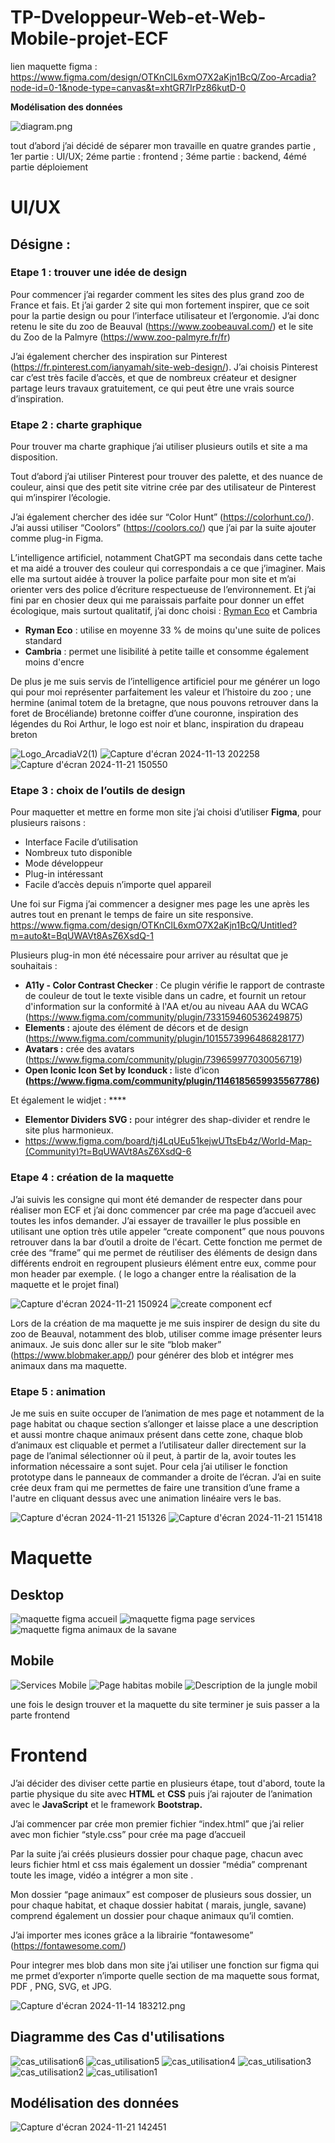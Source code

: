 ﻿# TP-Dveloppeur-Web-et-Web-Mobile-projet-ECF
lien maquette figma : https://www.figma.com/design/OTKnClL6xmO7X2aKjn1BcQ/Zoo-Arcadia?node-id=0-1&node-type=canvas&t=xhtGR7IrPz86kutD-0

**Modélisation des données**

![diagram.png](https://prod-files-secure.s3.us-west-2.amazonaws.com/9d42dc83-10e0-4c6b-a8f8-a1468fb29a89/6be79311-25b8-4f1c-b5c3-9e5fea2d4403/diagram.png)

tout d’abord j’ai décidé de séparer mon travaille en quatre grandes partie , 1er partie : UI/UX; 2éme partie : frontend ; 3éme partie : backend, 4émé partie déploiement

# UI/UX

## Désigne :

### Etape 1 : trouver une idée de design

Pour commencer j’ai regarder comment les sites des plus grand zoo de France et fais. Et j’ai garder 2 site qui mon fortement inspirer, que ce soit pour la partie design ou pour l’interface utilisateur et l’ergonomie. J’ai donc retenu le site du zoo de Beauval (https://www.zoobeauval.com/) et le site du Zoo de la Palmyre (https://www.zoo-palmyre.fr/fr)

J’ai également chercher des inspiration sur Pinterest (https://fr.pinterest.com/ianyamah/site-web-design/). J’ai choisis Pinterest car c’est très facile d’accès, et que de nombreux créateur et designer partage leurs travaux gratuitement, ce qui peut être une vrais source d’inspiration.

### Etape 2 : charte graphique

Pour trouver ma charte graphique j’ai utiliser plusieurs outils et site a ma disposition.

Tout d’abord j’ai utiliser Pinterest pour trouver des palette, et des nuance de couleur, ainsi que des petit site vitrine crée par des utilisateur de Pinterest qui m’inspirer l’écologie.

J’ai également chercher des idée sur “Color Hunt” (https://colorhunt.co/). J’ai aussi utiliser “Coolors” (https://coolors.co/) que j’ai par la suite ajouter comme plug-in Figma.

L’intelligence artificiel, notamment ChatGPT ma secondais dans cette tache et ma aidé a trouver des couleur qui correspondais a ce que j’imaginer. Mais elle ma surtout aidée à trouver la police parfaite pour mon site et m’ai orienter vers des police d’écriture respectueuse de l’environnement. Et j’ai fini par en chosier deux qui me paraissais parfaite pour donner un effet écologique, mais surtout qualitatif, j’ai donc choisi :  [Ryman Eco](https://www.rymaneco.com/) et Cambria

- **Ryman Eco** : utilise en moyenne 33 % de moins qu'une suite de polices standard
- **Cambria** : permet une lisibilité à petite taille et consomme également moins d'encre

De plus je me suis servis de l’intelligence artificiel pour me générer un logo qui pour moi représenter parfaitement les valeur et l’histoire du zoo ; une hermine (animal totem de la bretagne, que nous pouvons retrouver dans la foret de Brocéliande) bretonne coiffer d’une couronne, inspiration des légendes du Roi Arthur, le logo est noir et blanc, inspiration du drapeau breton

![Logo_ArcadiaV2(1)](https://github.com/user-attachments/assets/a55e86df-a127-497a-ab05-859fb2c9c4c8)
![Capture d'écran 2024-11-13 202258](https://github.com/user-attachments/assets/79152dc0-dfe5-4b1d-8a76-828ecc3e4d44)
![Capture d'écran 2024-11-21 150550](https://github.com/user-attachments/assets/f51778d6-1538-4edb-9464-d780286b7242)

### Etape 3 : choix de l’outils de design


Pour maquetter et mettre en forme mon site j’ai choisi d’utiliser **Figma**, pour plusieurs raisons : 

- Interface Facile d’utilisation
- Nombreux tuto disponible
- Mode développeur
- Plug-in intéressant
- Facile d’accès depuis n’importe quel appareil

Une foi sur Figma j’ai commencer a designer mes page les une après les autres tout en prenant le temps de faire un site responsive. https://www.figma.com/design/OTKnClL6xmO7X2aKjn1BcQ/Untitled?m=auto&t=BqUWAVt8AsZ6XsdQ-1

Plusieurs plug-in mon été nécessaire pour arriver au résultat que je souhaitais :

- **A11y - Color Contrast Checker** : Ce plugin vérifie le rapport de contraste de couleur de tout le texte visible dans un cadre, et fournit un retour d'information sur la conformité à l'AA et/ou au niveau AAA du WCAG (https://www.figma.com/community/plugin/733159460536249875)
- **Elements :** ajoute des élément de décors et de design (https://www.figma.com/community/plugin/1015573996486828177)
- **Avatars :** crée des avatars (https://www.figma.com/community/plugin/739659977030056719)
- **Open Iconic Icon Set by Iconduck :** liste d’icon **(**https://www.figma.com/community/plugin/1146185659935567786**)**

Et également le widjet : ****

- **Elementor Dividers SVG :** pour intégrer des shap-divider et rendre le site plus harmonieux.
- https://www.figma.com/board/tj4LqUEu51kejwUTtsEb4z/World-Map-(Community)?t=BqUWAVt8AsZ6XsdQ-6

### Etape 4 : création de la maquette

J’ai suivis les consigne qui mont été demander de respecter dans pour réaliser mon ECF et j’ai donc commencer par crée ma page d’accueil avec toutes les infos demander. J’ai essayer de travailler le plus possible en utilisant une option très utile appeler “create component” que nous pouvons retrouver dans la bar d’outil a droite de l'écart. Cette fonction me permet de crée des  “frame” qui me permet de  réutiliser des éléments de design dans différents endroit en regroupent plusieurs élément entre eux, comme pour mon header par exemple. ( le logo a changer entre la réalisation de la maquette et le projet final)

![Capture d'écran 2024-11-21 150924](https://github.com/user-attachments/assets/a65423be-8568-40c5-9362-34eb1e6aece6)
![create component ecf](https://github.com/user-attachments/assets/768c9291-5986-4b3c-b1d8-eb6025c41b1f)


Lors de la création de ma maquette je me suis inspirer de design du site du zoo de Beauval, notamment des blob, utiliser comme image présenter leurs animaux. Je suis donc aller sur le site “blob maker” (https://www.blobmaker.app/) pour générer des blob et intégrer mes animaux dans ma maquette.

### Etape 5 : animation

Je me suis en suite occuper de l’animation de mes page et notamment de la page habitat ou chaque section s’allonger et laisse place a une description et aussi montre chaque animaux présent dans cette zone, chaque blob d’animaux est cliquable et permet a l’utilisateur daller directement sur la page de l’animal sélectionner où il peut, à partir de la, avoir toutes les information nécessaire a sont sujet.  Pour cela j’ai utiliser le fonction prototype dans le panneaux de commander a droite de l’écran. J’ai en suite crée deux fram qui me permettes de faire une transition d’une frame a l'autre en cliquant dessus avec une animation linéaire vers le bas. 

![Capture d'écran 2024-11-21 151326](https://github.com/user-attachments/assets/31a6e380-c3af-4fae-ac58-165c1b76ab36)
![Capture d'écran 2024-11-21 151418](https://github.com/user-attachments/assets/74025297-51b3-41a5-93c6-d6c4a19d38c7)

# **Maquette**

## **Desktop**

![maquette figma accueil](https://github.com/user-attachments/assets/ddc85c5a-bd8d-436b-bf0d-2e0ff94b0d4a)
![maquette figma page services](https://github.com/user-attachments/assets/ba8c4f63-5236-4d77-9a38-6c17bc1aa996)
![maquette figma animaux de la savane](https://github.com/user-attachments/assets/333c980e-b426-481f-8d52-e49b52c2e941)

## **Mobile**

![Services Mobile](https://github.com/user-attachments/assets/87e38b1f-3cd1-4987-9ad2-8572bf9b3be1)
![Page habitas mobile](https://github.com/user-attachments/assets/805697cd-d0f8-4696-a45b-fc0e186d1a2b)
![Description de la jungle mobil](https://github.com/user-attachments/assets/bc341422-4a54-4d69-841d-8b98d101764c)

une fois le design trouver et la maquette du site terminer je suis passer a la parte frontend 


# Frontend

J’ai décider des diviser cette partie en plusieurs étape, tout d'abord, toute la partie physique du site avec **HTML** et **CSS** puis j’ai rajouter de l’animation avec le **JavaScript** et le framework **Bootstrap.**

J’ai commencer par crée mon premier fichier “index.html” que j’ai relier avec mon fichier “style.css” pour crée ma page d’accueil

Par la suite j’ai créés plusieurs dossier pour chaque page, chacun avec leurs fichier html et css mais également un dossier “média” comprenant toute les image, vidéo a intégrer a mon site .

Mon dossier “page animaux” est composer de plusieurs sous dossier, un pour chaque habitat, et chaque dossier habitat ( marais, jungle, savane) comprend également un dossier pour chaque animaux qu’il comtien.

J’ai importer mes icones grâce a la librairie “fontawesome” (https://fontawesome.com/)

Pour integrer mes blob dans mon site j’ai utiliser une fonction sur figma qui me prmet d’exporter n’importe quelle section de ma maquette sous format, PDF , PNG, SVG, et JPG.

![Capture d'écran 2024-11-14 183212.png](https://prod-files-secure.s3.us-west-2.amazonaws.com/9d42dc83-10e0-4c6b-a8f8-a1468fb29a89/895af0a1-6ad9-4828-9757-446fd564ae18/Capture_dcran_2024-11-14_183212.png)

## **Diagramme des Cas d'utilisations**

![cas_utilisation6](https://github.com/user-attachments/assets/e7c1a981-6a01-4cf0-9067-0560667012fe)
![cas_utilisation5](https://github.com/user-attachments/assets/96539904-acf7-4fd9-b24d-2f6ba9732076)
![cas_utilisation4](https://github.com/user-attachments/assets/ce8429eb-630d-4104-a11c-213cba106319)
![cas_utilisation3](https://github.com/user-attachments/assets/920ec133-4a23-4272-8777-0066dc798fed)
![cas_utilisation2](https://github.com/user-attachments/assets/2e6298a3-75fb-4166-aaec-96ff1ec1d18e)
![cas_utilisation1](https://github.com/user-attachments/assets/7c0cc9b6-7b92-439c-bff1-f2188249932b)

## Modélisation des données

![Capture d'écran 2024-11-21 142451](https://github.com/user-attachments/assets/8f9764cb-9ddb-4cfc-ba81-ebdf512ab3b9)
